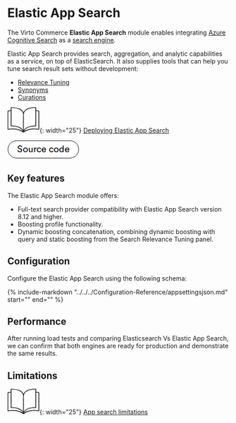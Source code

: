 # Elastic App Search

The Virto Commerce **Elastic App Search** module enables integrating  [Azure Cognitive Search](https://azure.microsoft.com/en-us/services/search/) as a [search engine](https://doc.oroinc.com/backend/architecture/tech-stack/search-index/#search-index-overview).

Elastic App Search provides search, aggregation, and analytic capabilities as a service, on top of ElasticSearch. It also supplies tools that can help you tune search result sets without development:

* [Relevance Tuning](https://www.elastic.co/guide/en/app-search/current/precision-tuning.html)
* [Synonyms](https://www.elastic.co/guide/en/app-search/current/synonyms-guide.html)
* [Curations](https://www.elastic.co/guide/en/app-search/current/curations-guide.html)

![Readmore](media/readmore.png){: width="25"} [Deploying Elastic App Search](https://www.elastic.co/guide/en/app-search/current/installation.html)

[![Source code](media/source_code.png)](https://github.com/VirtoCommerce/vc-module-elastic-app-search/)

## Key features

The Elastic App Search module offers:

* Full-text search provider compatibility with Elastic App Search version 8.12 and higher.
* Boosting profile functionality.
* Dynamic boosting concatenation, combining dynamic boosting with query and static boosting from the Search Relevance Tuning panel.

## Configuration

Configure the Elastic App Search using the following schema:

{%
   include-markdown "../../../Configuration-Reference/appsettingsjson.md"
   start="<!--elasticappsearch-start-->"
   end="<!--elasticappsearch-end-->"
%}

## Performance

After running load tests and comparing Elasticsearch Vs Elastic App Search, we can confirm that both engines are ready for production and demonstrate the same results.

## Limitations

![Readmore](media/readmore.png){: width="25"} [App search limitations](https://www.elastic.co/guide/en/app-search/8.3/limits.html)